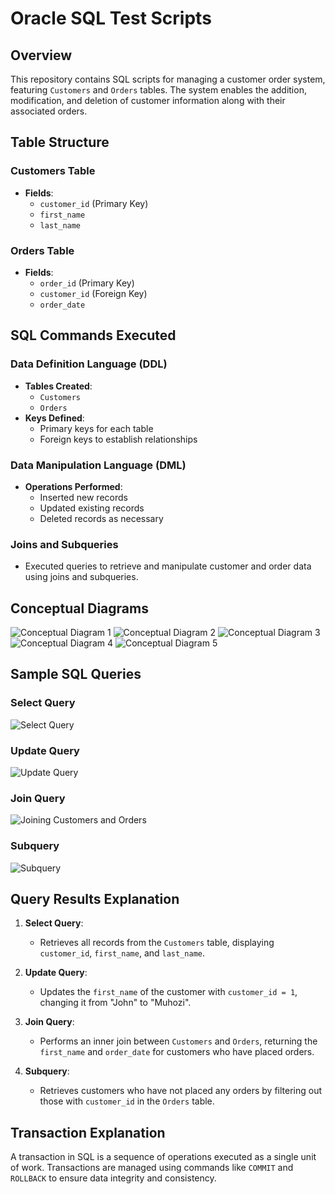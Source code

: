 # Oracle SQL Test Scripts

## Overview

This repository contains SQL scripts for managing a customer order system, featuring `Customers` and `Orders` tables. The system enables the addition, modification, and deletion of customer information along with their associated orders.

## Table Structure

### Customers Table
- **Fields**: 
  - `customer_id` (Primary Key)
  - `first_name`
  - `last_name`

### Orders Table
- **Fields**: 
  - `order_id` (Primary Key)
  - `customer_id` (Foreign Key)
  - `order_date`

## SQL Commands Executed

### Data Definition Language (DDL)
- **Tables Created**: 
  - `Customers`
  - `Orders`
- **Keys Defined**: 
  - Primary keys for each table
  - Foreign keys to establish relationships

### Data Manipulation Language (DML)
- **Operations Performed**: 
  - Inserted new records
  - Updated existing records
  - Deleted records as necessary

### Joins and Subqueries
- Executed queries to retrieve and manipulate customer and order data using joins and subqueries.

## Conceptual Diagrams

![Conceptual Diagram 1](./img/248.png)
![Conceptual Diagram 2](./img/253.png)
![Conceptual Diagram 3](./img/254.png)
![Conceptual Diagram 4](./img/256.png)
![Conceptual Diagram 5](./img/257.png)

## Sample SQL Queries

### Select Query
![Select Query](./img/249.png)

### Update Query
![Update Query](./img/252.png)

### Join Query
![Joining Customers and Orders](./img/250.png)

### Subquery
![Subquery](./img/251.png)

## Query Results Explanation

1. **Select Query**: 
   - Retrieves all records from the `Customers` table, displaying `customer_id`, `first_name`, and `last_name`.

2. **Update Query**: 
   - Updates the `first_name` of the customer with `customer_id = 1`, changing it from "John" to "Muhozi".

3. **Join Query**: 
   - Performs an inner join between `Customers` and `Orders`, returning the `first_name` and `order_date` for customers who have placed orders.

4. **Subquery**: 
   - Retrieves customers who have not placed any orders by filtering out those with `customer_id` in the `Orders` table.

## Transaction Explanation

A transaction in SQL is a sequence of operations executed as a single unit of work. Transactions are managed using commands like `COMMIT` and `ROLLBACK` to ensure data integrity and consistency.
